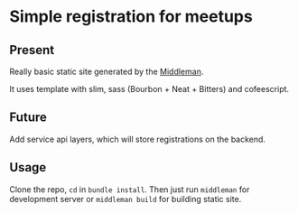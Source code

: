 # Simple registration for meetups

## Present

Really basic static site generated by the [Middleman](http://middlemanapp.com).

It uses template with slim, sass (Bourbon + Neat + Bitters) and cofeescript.

## Future

Add service api layers, which will store registrations on the backend.

## Usage

Clone the repo, ``cd`` in ``bundle install``. Then just run ``middleman`` for
development server or ``middleman build`` for building static site.

